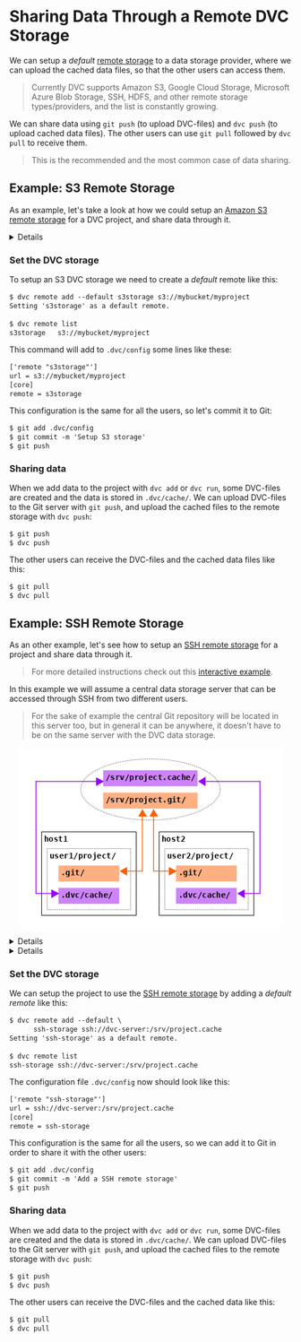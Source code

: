# Sharing Data Through a Remote DVC Storage

We can setup a _default_ [remote storage](/doc/user-guide/external-data) to a
data storage provider, where we can upload the cached data files, so that the
other users can access them.

> Currently DVC supports Amazon S3, Google Cloud Storage, Microsoft Azure Blob
> Storage, SSH, HDFS, and other remote storage types/providers, and the list is
> constantly growing.

We can share data using `git push` (to upload DVC-files) and `dvc push` (to
upload cached data files). The other users can use `git pull` followed by
`dvc pull` to receive them.

> This is the recommended and the most common case of data sharing.

## Example: S3 Remote Storage

As an example, let's take a look at how we could setup an
[Amazon S3 remote storage](/doc/user-guide/external-data/amazon) for a <abbr>DVC
project</abbr>, and share data through it.

<details>

### Prerequisite: Create first an S3 bucket

If you don't already have one available in your S3 account, follow instructions
in
[Create a Bucket](https://docs.aws.amazon.com/AmazonS3/latest/gsg/CreatingABucket.html).
As an advanced alternative, you may use the
[`aws s3 mb`](https://docs.aws.amazon.com/cli/latest/reference/s3/mb.html)
command instead.

</details>

### Set the DVC storage

To setup an S3 DVC storage we need to create a _default_ remote like this:

```dvc
$ dvc remote add --default s3storage s3://mybucket/myproject
Setting 's3storage' as a default remote.

$ dvc remote list
s3storage	s3://mybucket/myproject
```

This command will add to `.dvc/config` some lines like these:

```dvc
['remote "s3storage"']
url = s3://mybucket/myproject
[core]
remote = s3storage
```

This configuration is the same for all the users, so let's commit it to Git:

```dvc
$ git add .dvc/config
$ git commit -m 'Setup S3 storage'
$ git push
```

### Sharing data

When we add data to the project with `dvc add` or `dvc run`, some DVC-files are
created and the data is stored in `.dvc/cache/`. We can upload DVC-files to the
Git server with `git push`, and upload the cached files to the remote storage
with `dvc push`:

```dvc
$ git push
$ dvc push
```

The other users can receive the DVC-files and the cached data files like this:

```dvc
$ git pull
$ dvc pull
```

## Example: SSH Remote Storage

As an other example, let's see how to setup an
[SSH remote storage](/doc/user-guide/external-data/ssh) for a project and share
data through it.

> For more detailed instructions check out this
> [interactive example](https://katacoda.com/dvc/courses/examples/ssh-storage).

In this example we will assume a central data storage server that can be
accessed through SSH from two different users.

> For the sake of example the central Git repository will be located in this
> server too, but in general it can be anywhere, it doesn't have to be on the
> same server with the DVC data storage.

<p align="center">
<img src="/static/img/user-guide/data-sharing/ssh-storage.png"/>
</p>

<details>

### Prequisite: Setup the SSH server

Usually we need to do these configurations on a SSH server:

- Create accounts for each user and add them to groups for accessing the Git
  repository and the DVC storage.
- Create a bare git repository (for example on `/srv/project.git/`) and an empty
  directory for the DVC storage (for example on `/srv/project.cache/`).
- Grant users read/write access to these directories (through the groups).

</details>

<details>

### Prerequisite: Setup each user

When we have to access a SSH server, we definitely want to generate ssh key
pairs and setup the SSH config so that we can access the server without a
password.

Let's assume that for each user we can use the private ssh key
`~/.ssh/dvc-server` to access the server without a password, and we have also
added on `~/.ssh/config` lines like these:

```
Host dvc-server
    HostName host01
    User user1
    IdentityFile ~/.ssh/dvc-server
    IdentitiesOnly yes
```

Here `dvc-server` is the name or alias that we can use for our server, `host01`
can actually be the IP or the FQDN of the server, and `user1` is the username of
the first user on the server.

</details>

### Set the DVC storage

We can setup the project to use the
[SSH remote storage](/doc/user-guide/external-data/ssh) by adding a _default
remote_ like this:

```dvc
$ dvc remote add --default \
      ssh-storage ssh://dvc-server:/srv/project.cache
Setting 'ssh-storage' as a default remote.

$ dvc remote list
ssh-storage	ssh://dvc-server:/srv/project.cache
```

The configuration file `.dvc/config` now should look like this:

```
['remote "ssh-storage"']
url = ssh://dvc-server:/srv/project.cache
[core]
remote = ssh-storage
```

This configuration is the same for all the users, so we can add it to Git in
order to share it with the other users:

```dvc
$ git add .dvc/config
$ git commit -m 'Add a SSH remote storage'
$ git push
```

### Sharing data

When we add data to the project with `dvc add` or `dvc run`, some DVC-files are
created and the data is stored in `.dvc/cache/`. We can upload DVC-files to the
Git server with `git push`, and upload the cached files to the remote storage
with `dvc push`:

```dvc
$ git push
$ dvc push
```

The other users can receive the DVC-files and the cached data like this:

```dvc
$ git pull
$ dvc pull
```
